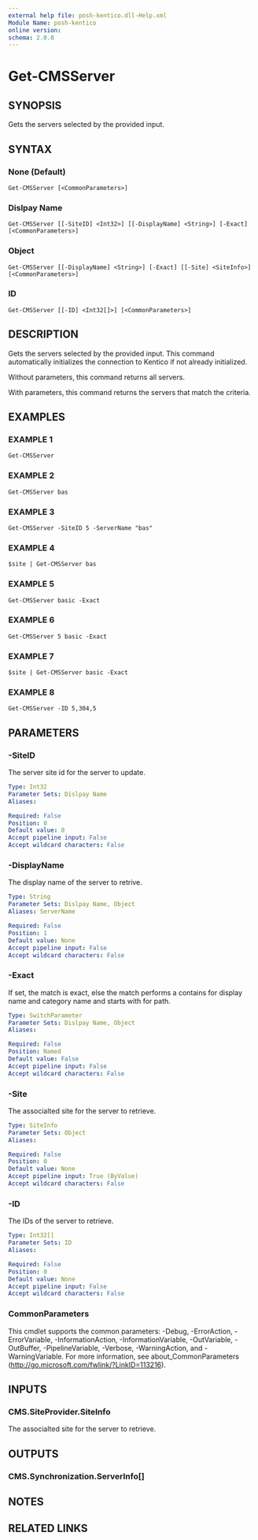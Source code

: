 ```yaml
---
external help file: posh-kentico.dll-Help.xml
Module Name: posh-kentico
online version:
schema: 2.0.0
---
```


# Get-CMSServer

## SYNOPSIS
Gets the servers selected by the provided input.

## SYNTAX

### None (Default)
```
Get-CMSServer [<CommonParameters>]
```

### Dislpay Name
```
Get-CMSServer [[-SiteID] <Int32>] [[-DisplayName] <String>] [-Exact] [<CommonParameters>]
```

### Object
```
Get-CMSServer [[-DisplayName] <String>] [-Exact] [[-Site] <SiteInfo>] [<CommonParameters>]
```

### ID
```
Get-CMSServer [[-ID] <Int32[]>] [<CommonParameters>]
```

## DESCRIPTION
Gets the servers selected by the provided input.
This command automatically initializes the connection to Kentico if not already initialized.

Without parameters, this command returns all servers.

With parameters, this command returns the servers that match the criteria.

## EXAMPLES

### EXAMPLE 1
```
Get-CMSServer
```

### EXAMPLE 2
```
Get-CMSServer bas
```

### EXAMPLE 3
```
Get-CMSServer -SiteID 5 -ServerName "bas"
```

### EXAMPLE 4
```
$site | Get-CMSServer bas
```

### EXAMPLE 5
```
Get-CMSServer basic -Exact
```

### EXAMPLE 6
```
Get-CMSServer 5 basic -Exact
```

### EXAMPLE 7
```
$site | Get-CMSServer basic -Exact
```

### EXAMPLE 8
```
Get-CMSServer -ID 5,304,5
```

## PARAMETERS

### -SiteID
The server site id for the server to update.

```yaml
Type: Int32
Parameter Sets: Dislpay Name
Aliases:

Required: False
Position: 0
Default value: 0
Accept pipeline input: False
Accept wildcard characters: False
```

### -DisplayName
The display name of the server to retrive.

```yaml
Type: String
Parameter Sets: Dislpay Name, Object
Aliases: ServerName

Required: False
Position: 1
Default value: None
Accept pipeline input: False
Accept wildcard characters: False
```

### -Exact
If set, the match is exact, else the match performs a contains for display name and category name and starts with for path.

```yaml
Type: SwitchParameter
Parameter Sets: Dislpay Name, Object
Aliases:

Required: False
Position: Named
Default value: False
Accept pipeline input: False
Accept wildcard characters: False
```

### -Site
The associalted site for the server to retrieve.

```yaml
Type: SiteInfo
Parameter Sets: Object
Aliases:

Required: False
Position: 0
Default value: None
Accept pipeline input: True (ByValue)
Accept wildcard characters: False
```

### -ID
The IDs of the server to retrieve.

```yaml
Type: Int32[]
Parameter Sets: ID
Aliases:

Required: False
Position: 0
Default value: None
Accept pipeline input: False
Accept wildcard characters: False
```

### CommonParameters
This cmdlet supports the common parameters: -Debug, -ErrorAction, -ErrorVariable, -InformationAction, -InformationVariable, -OutVariable, -OutBuffer, -PipelineVariable, -Verbose, -WarningAction, and -WarningVariable.
For more information, see about_CommonParameters (http://go.microsoft.com/fwlink/?LinkID=113216).

## INPUTS

### CMS.SiteProvider.SiteInfo
The associalted site for the server to retrieve.

## OUTPUTS

### CMS.Synchronization.ServerInfo[]
## NOTES

## RELATED LINKS
